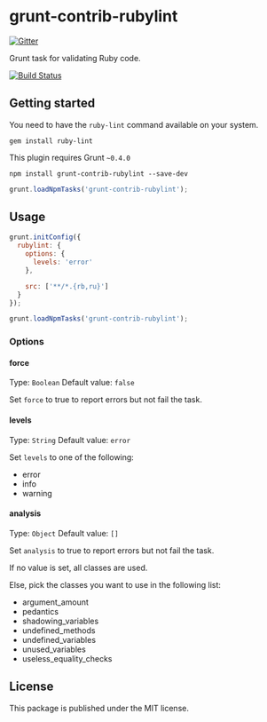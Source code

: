 # grunt-contrib-rubylint

[![Gitter](https://badges.gitter.im/Join%20Chat.svg)](https://gitter.im/valeriansaliou/grunt-contrib-rubylint?utm_source=badge&utm_medium=badge&utm_campaign=pr-badge&utm_content=badge)

Grunt task for validating Ruby code.


[![Build Status](https://travis-ci.org/valeriansaliou/grunt-contrib-rubylint.svg?branch=master)](https://travis-ci.org/valeriansaliou/grunt-contrib-rubylint)


## Getting started

You need to have the `ruby-lint` command available on your system.

```
gem install ruby-lint
```

This plugin requires Grunt `~0.4.0`

```
npm install grunt-contrib-rubylint --save-dev
```

```javascript
grunt.loadNpmTasks('grunt-contrib-rubylint');
```

## Usage

```javascript
grunt.initConfig({
  rubylint: {
    options: {
      levels: 'error'
    },

    src: ['**/*.{rb,ru}']
  }
});

grunt.loadNpmTasks('grunt-contrib-rubylint');
```

### Options

#### force

Type: `Boolean` Default value: `false`

Set `force` to true to report errors but not fail the task.

#### levels

Type: `String` Default value: `error`

Set `levels` to one of the following:

 * error
 * info
 * warning

#### analysis

Type: `Object` Default value: `[]`

Set `analysis` to true to report errors but not fail the task.

If no value is set, all classes are used.

Else, pick the classes you want to use in the following list:

 * argument_amount
 * pedantics
 * shadowing_variables
 * undefined_methods
 * undefined_variables
 * unused_variables
 * useless_equality_checks


## License

This package is published under the MIT license.
